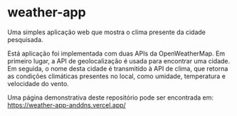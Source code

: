 # weather-app
Uma simples aplicação web que mostra o clima presente da cidade pesquisada.

Está aplicação foi implementada com duas APIs da OpenWeatherMap. Em primeiro lugar, a API de geolocalização é usada para encontrar uma cidade. Em seguida, o nome desta cidade é transmitido à API de clima, que retorna as condições climáticas presentes no local, como umidade, temperatura e velocidade do vento.

Uma página demonstrativa deste repositório pode ser encontrada em:
https://weather-app-anddns.vercel.app/
